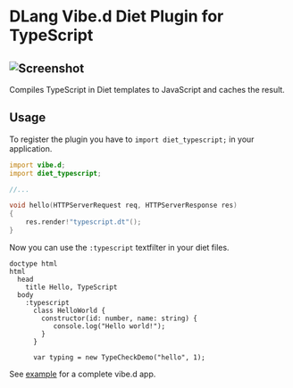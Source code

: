 # DLang Vibe.d Diet Plugin for TypeScript
![Screenshot](http://i.imgur.com/ehwuLWo.png)
----

Compiles TypeScript in Diet templates to JavaScript and caches the result.

## Usage

To register the plugin you have to `import diet_typescript;` in your application.

```d
import vibe.d;
import diet_typescript;

//...

void hello(HTTPServerRequest req, HTTPServerResponse res)
{
    res.render!"typescript.dt"();
}
```

Now you can use the `:typescript` textfilter in your diet files.

```jade
doctype html
html
  head
    title Hello, TypeScript
  body
    :typescript
      class HelloWorld {
        constructor(id: number, name: string) {
           console.log("Hello world!");
        }
      }

      var typing = new TypeCheckDemo("hello", 1);
```

See [example](https://github.com/f/diet-typescript/tree/master/example) for a complete vibe.d app.
